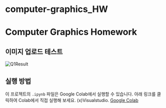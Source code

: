 # computer-graphics_HW




# Computer Graphics Homework


## 이미지 업로드 테스트


![Q1Result](https://github.com/WoonBong/computer-graphics_HW/assets/84709612/a240eb60-9966-42f3-9407-d2338775adf8)

## 실행 방법

이 프로젝트의 `.ipynb` 파일은 Google Colab에서 실행할 수 있습니다. 아래 링크를 클릭하여 Colab에서 직접 실행해 보세요.
(x)Visualstudio.
[Google Colab](https://colab.research.google.com/)


